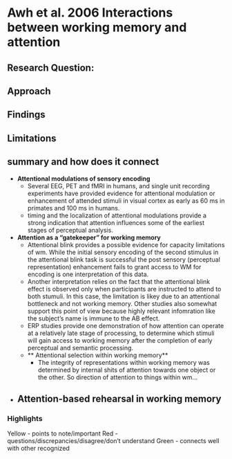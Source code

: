 # Awh et al. 2006 Interactions between working memory and attention

## Research Question:

## Approach

## Findings
 
## Limitations

## summary and how does it connect
- **Attentional modulations of sensory encoding**
	- Several EEG, PET and fMRI in humans, and single unit recording experiments have provided evidence for attentional modulation or enhancement of attended stimuli in visual cortex as early as 60 ms in primates and 100 ms in humans. 
	- timing and the localization of attentional modulations provide a strong indication that attention influences some of the earliest stages of perceptual analysis.
- **Attention as a “gatekeeper” for working memory**
	- Attentional blink provides a possible evidence for capacity limitations of wm. While the initial sensory encoding of the second stimulus in the attentional blink task is successful the post sensory (perceptual representation) enhancement fails to grant access to WM for encoding is one interpretation of this data. 
	- Another interpretation relies on the fact that the attentional blink effect is observed only when participants are instructed to attend to both stumuli. In this case, the limitation is likey due to an attentional bottleneck and not working memory. Other studies also somewhat support this point of view because highly relevant infomration like the subject’s name is immune to the AB effect. 
	- ERP studies provide one demonstration of how attention can operate at a relatively late stage of processing, to determine which stimuli will gain access to working memory after the completion of early perceptual and semantic processing. 
	- ** Attentional selection within working memory**
		- The integrity of representations within working memory was determined by internal shits of attention towards one object or the other. So direction of attention to things within wm…
- **Attention-based rehearsal in working memory**
	- 

### Highlights
Yellow - points to note/important 
Red - questions/discrepancies/disagree/don’t understand
Green - connects well with other recognized